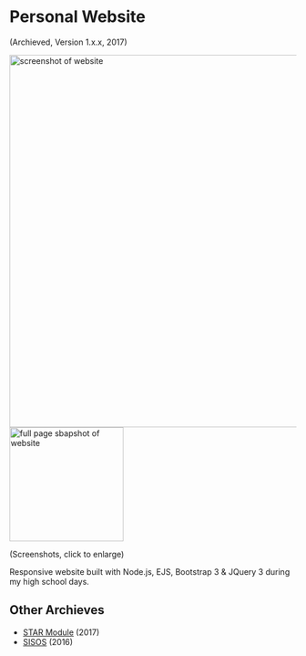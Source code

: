 # Personal Website

(Archieved, Version 1.x.x, 2017)

<img src="https://github.com/dhruv-tech/dhruv.tech_v1/assets/26849655/d565158c-f71c-469c-8bbd-547811d7d4b6" width="653" alt="screenshot of website">

<img src="https://github.com/dhruv-tech/dhruv.tech_v1/assets/26849655/90dcb11f-ad9d-4249-96a0-c3598bdc5c01" width="200" alt="full page sbapshot of website">

(Screenshots, click to enlarge)


Responsive website built with Node.js, EJS, Bootstrap 3 & JQuery 3 during my high school days.

## Other Archieves

* [STAR Module](https://github.com/dhruv-tech/star-module) (2017)
* [SISOS](https://github.com/dhruv-tech/sisos) (2016)
